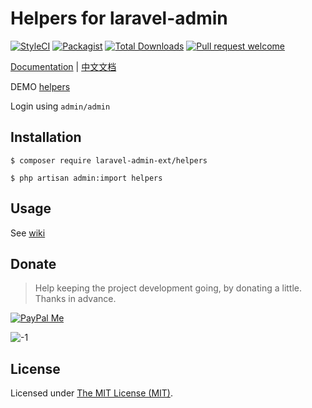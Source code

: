 Helpers for laravel-admin
=========================

[![StyleCI](https://styleci.io/repos/97900966/shield?branch=master)](https://styleci.io/repos/97900966)
[![Packagist](https://img.shields.io/packagist/l/laravel-admin-ext/helpers.svg?maxAge=2592000)](https://packagist.org/packages/laravel-admin-ext/helpers)
[![Total Downloads](https://img.shields.io/packagist/dt/laravel-admin-ext/helpers.svg?style=flat-square)](https://packagist.org/packages/laravel-admin-ext/helpers)
[![Pull request welcome](https://img.shields.io/badge/pr-welcome-green.svg?style=flat-square)]()

[Documentation](http://laravel-admin.org/docs/#/en/extension-helpers) | [中文文档](http://laravel-admin.org/docs/#/zh/extension-helpers)

DEMO [helpers](http://demo.laravel-admin.org/helpers/scaffold)  

Login using `admin/admin`

## Installation

```
$ composer require laravel-admin-ext/helpers

$ php artisan admin:import helpers
```

## Usage

See [wiki](http://laravel-admin.org/docs/#/en/extension-helpers?id=helpers)

## Donate

> Help keeping the project development going, by donating a little. Thanks in advance.

[![PayPal Me](https://img.shields.io/badge/Donate-PayPal-green.svg)](https://www.paypal.me/zousong)

![-1](https://cloud.githubusercontent.com/assets/1479100/23287423/45c68202-fa78-11e6-8125-3e365101a313.jpg)

License
------------
Licensed under [The MIT License (MIT)](LICENSE).
